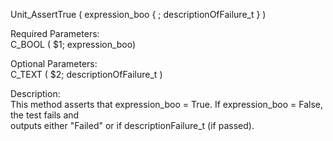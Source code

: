 ﻿Unit_AssertTrue ( expression_boo  { ; descriptionOfFailure_t } )    Required Parameters:  C_BOOL ( $1; expression_boo)    Optional Parameters:  C_TEXT ( $2; descriptionOfFailure_t )    Description:  This method asserts that expression_boo = True.  If expression_boo = False, the test fails and  outputs either "Failed" or if descriptionFailure_t (if passed).